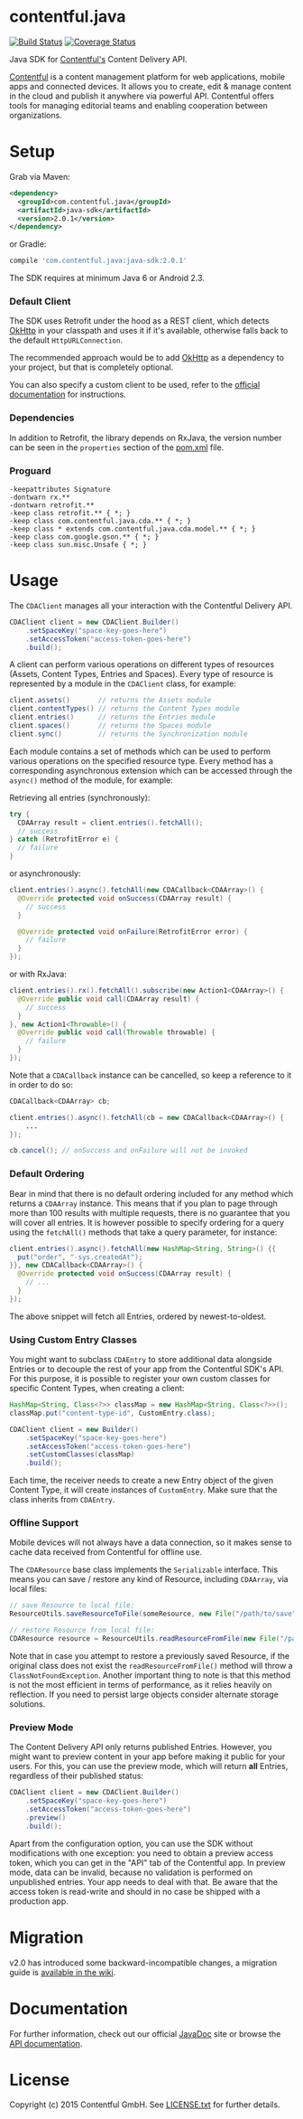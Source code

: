 contentful.java
===============

[![Build Status](https://travis-ci.org/contentful/contentful.java.svg)](https://travis-ci.org/contentful/contentful.java/builds#) [![Coverage Status](https://img.shields.io/coveralls/contentful/contentful.java.svg)](https://coveralls.io/r/contentful/contentful.java?branch=master)

Java SDK for [Contentful's][1] Content Delivery API.

[Contentful][1] is a content management platform for web applications, mobile apps and connected devices. It allows you to create, edit & manage content in the cloud and publish it anywhere via powerful API. Contentful offers tools for managing editorial teams and enabling cooperation between organizations.

Setup
=====

Grab via Maven:
```xml
<dependency>
  <groupId>com.contentful.java</groupId>
  <artifactId>java-sdk</artifactId>
  <version>2.0.1</version>
</dependency>
```
or Gradle:
```groovy
compile 'com.contentful.java:java-sdk:2.0.1'
```

The SDK requires at minimum Java 6 or Android 2.3.

### Default Client

The SDK uses Retrofit under the hood as a REST client, which detects [OkHttp][5] in your classpath and uses it if it's available, otherwise falls back to the default `HttpURLConnection`.

The recommended approach would be to add [OkHttp][5] as a dependency to your project, but that is completely optional.

You can also specify a custom client to be used, refer to the [official documentation][3] for instructions.

### Dependencies

In addition to Retrofit, the library depends on RxJava, the version number can be seen in the `properties` section of the [pom.xml][8] file.

### Proguard
```
-keepattributes Signature
-dontwarn rx.**
-dontwarn retrofit.**
-keep class retrofit.** { *; }
-keep class com.contentful.java.cda.** { *; }
-keep class * extends com.contentful.java.cda.model.** { *; }
-keep class com.google.gson.** { *; }
-keep class sun.misc.Unsafe { *; }
```

Usage
=====

The `CDAClient` manages all your interaction with the Contentful Delivery API.
```java
CDAClient client = new CDAClient.Builder()
    .setSpaceKey("space-key-goes-here")
    .setAccessToken("access-token-goes-here")
    .build();
```

A client can perform various operations on different types of resources (Assets, Content Types, Entries and Spaces). Every type of resource is represented by a module in the `CDAClient` class, for example:

```java
client.assets()       // returns the Assets module
client.contentTypes() // returns the Content Types module
client.entries()      // returns the Entries module
client.spaces()       // returns the Spaces module
client.sync()         // returns the Synchronization module
```

Each module contains a set of methods which can be used to perform various operations on the specified resource type. Every method has a corresponding asynchronous extension which can be accessed through the `async()` method of the module, for example:

Retrieving all entries (synchronously):

```java
try {
  CDAArray result = client.entries().fetchAll();
  // success
} catch (RetrofitError e) {
  // failure
}
```

or asynchronously:

```java
client.entries().async().fetchAll(new CDACallback<CDAArray>() {
  @Override protected void onSuccess(CDAArray result) {
    // success
  }

  @Override protected void onFailure(RetrofitError error) {
    // failure
  }
});
```

or with RxJava:

```java
client.entries().rx().fetchAll().subscribe(new Action1<CDAArray>() {
  @Override public void call(CDAArray result) {
    // success
  }
}, new Action1<Throwable>() {
  @Override public void call(Throwable throwable) {
    // failure
  }
});
```

Note that a `CDACallback` instance can be cancelled, so keep a reference to it in order to do so:

```java
CDACallback<CDAArray> cb;

client.entries().async().fetchAll(cb = new CDACallback<CDAArray>() {
    ...
});

cb.cancel(); // onSuccess and onFailure will not be invoked
```

### Default Ordering

Bear in mind that there is no default ordering included for any method which returns a `CDAArray` instance. This means that if you plan to page through more than 100 results with multiple requests, there is no guarantee that you will cover all entries. It is however possible to specify ordering for a query using the `fetchAll()` methods that take a query parameter, for instance:

```java
client.entries().async().fetchAll(new HashMap<String, String>() {{
  put("order", "-sys.createdAt");
}}, new CDACallback<CDAArray>() {
  @Override protected void onSuccess(CDAArray result) {
    // ...
  }
});
```

The above snippet will fetch all Entries, ordered by newest-to-oldest.

### Using Custom Entry Classes

You might want to subclass `CDAEntry` to store additional data alongside Entries or to decouple the rest of your app from the Contentful SDK's API. For this purpose, it is possible to register your own custom classes for specific Content Types, when creating a client:

```java
HashMap<String, Class<?>> classMap = new HashMap<String, Class<?>>();
classMap.put("content-type-id", CustomEntry.class);

CDAClient client = new Builder()
    .setSpaceKey("space-key-goes-here")
    .setAccessToken("access-token-goes-here")
    .setCustomClasses(classMap)
    .build();
```

Each time, the receiver needs to create a new Entry object of the given Content Type, it will create instances of `CustomEntry`. Make sure that the class inherits from `CDAEntry`.

### Offline Support

Mobile devices will not always have a data connection, so it makes sense to cache data received from Contentful for offline use. 

The `CDAResource` base class implements the `Serializable` interface.
This means you can save / restore any kind of Resource, including `CDAArray`, via local files:

```java
// save Resource to local file:
ResourceUtils.saveResourceToFile(someResource, new File("/path/to/save"));

// restore Resource from local file:
CDAResource resource = ResourceUtils.readResourceFromFile(new File("/path/to/restore"));
```

Note that in case you attempt to restore a previously saved Resource, if the original class does not exist the `readResourceFromFile()` method will throw a `ClassNotFoundException`. 
Another important thing to note is that this method is not the most efficient in terms of performance, as it relies heavily on reflection. If you need to persist large objects consider alternate storage solutions.

### Preview Mode

The Content Delivery API only returns published Entries. However, you might want to preview content in your app before making it public for your users. For this, you can use the preview mode, which will return **all** Entries, regardless of their published status:

```java
CDAClient client = new CDAClient.Builder()
    .setSpaceKey("space-key-goes-here")
    .setAccessToken("access-token-goes-here")
    .preview()
    .build();
```

Apart from the configuration option, you can use the SDK without modifications with one exception: you need to obtain a preview access token, which you can get in the "API" tab of the Contentful app. In preview mode, data can be invalid, because no validation is performed on unpublished entries. Your app needs to deal with that. Be aware that the access token is read-write and should in no case be shipped with a production app.

Migration
=========

v2.0 has introduced some backward-incompatible changes, a migration guide is [available in the wiki][7].

Documentation
=============

For further information, check out our official [JavaDoc][3] site or browse the [API documentation][4].

License
=======

Copyright (c) 2015 Contentful GmbH. See [LICENSE.txt][6] for further details.


 [1]: https://www.contentful.com
 [2]: https://oss.sonatype.org/service/local/repositories/releases/content/com/contentful/java/java-sdk/2.0.1/java-sdk-2.0.1.jar
 [3]: https://contentful.github.io/contentful.java/
 [4]: https://www.contentful.com/developers/documentation/content-delivery-api/
 [5]: https://square.github.io/okhttp/
 [6]: LICENSE.txt
 [7]: https://github.com/contentful/contentful.java/wiki/2.0-Migration
 [8]: pom.xml
